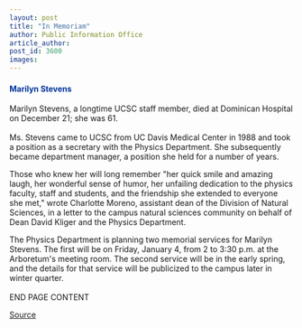```yaml
---
layout: post
title: "In Memoriam"
author: Public Information Office
article_author: 
post_id: 3600
images:
---
```


<h4>
  <font color="#003399">Marilyn Stevens</font>
</h4>
<p>
  Marilyn Stevens, a longtime UCSC staff member, died at Dominican Hospital on December 21; she was 61.<br>
  <br>
  Ms. Stevens came to UCSC from UC Davis Medical Center in 1988 and took a position as a secretary with the Physics Department. She subsequently became department manager, a position she held for a number of years.
</p>
<p>
  Those who knew her will long remember "her quick smile and amazing laugh, her wonderful sense of humor, her unfailing dedication to the physics faculty, staff and students, and the friendship she extended to everyone she met," wrote Charlotte Moreno, assistant dean of the Division of Natural Sciences, in a letter to the campus natural sciences community on behalf of Dean David Kliger and the Physics Department.
</p>
<p>
  The Physics Department is planning two memorial services for Marilyn Stevens. The first will be on Friday, January 4, from 2 to 3:30 p.m. at the Arboretum's meeting room. The second service will be in the early spring, and the details for that service will be publicized to the campus later in winter quarter.<br>
  <br>
  END PAGE CONTENT
</p>
<p><a href="http://www1.ucsc.edu/currents/01-02/12-17/inmemoriam.html" title="Permalink to inmemoriam">Source</a></p>
